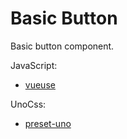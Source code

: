 # Basic Button

Basic button component.

<!-- Required -->
JavaScript:  

- [vueuse](https://vueuse.org/)

UnoCss:

- [preset-uno](https://unocss.dev/presets/uno)

<!-- Required -->
